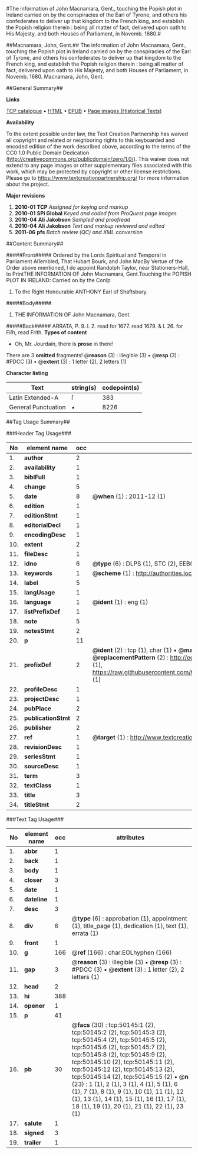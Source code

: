 #The information of John Macnamara, Gent., touching the Popish plot in Ireland carried on by the conspiracies of the Earl of Tyrone, and others his confederates to deliver up that kingdom to the French king, and establish the Popish religion therein : being all matter of fact, delivered upon oath to His Majesty, and both Houses of Parliament, in Novemb. 1680.#

##Macnamara, John, Gent.##
The information of John Macnamara, Gent., touching the Popish plot in Ireland carried on by the conspiracies of the Earl of Tyrone, and others his confederates to deliver up that kingdom to the French king, and establish the Popish religion therein : being all matter of fact, delivered upon oath to His Majesty, and both Houses of Parliament, in Novemb. 1680.
Macnamara, John, Gent.

##General Summary##

**Links**

[TCP catalogue](http://www.ota.ox.ac.uk/tcp/)  • 
[HTML](http://tei.it.ox.ac.uk/tcp/Texts-HTML/free/A50/A50998.html)  • 
[EPUB](http://tei.it.ox.ac.uk/tcp/Texts-EPUB/free/A50/A50998.epub) • 
[Page images (Historical Texts)](https://historicaltexts.jisc.ac.uk/eebo-11871479e)

**Availability**

To the extent possible under law, the Text Creation Partnership has waived all copyright and related or neighboring rights to this keyboarded and encoded edition of the work described above, according to the terms of the CC0 1.0 Public Domain Dedication (http://creativecommons.org/publicdomain/zero/1.0/). This waiver does not extend to any page images or other supplementary files associated with this work, which may be protected by copyright or other license restrictions. Please go to https://www.textcreationpartnership.org/ for more information about the project.

**Major revisions**

1. __2010-01__ __TCP__ *Assigned for keying and markup*
1. __2010-01__ __SPi Global__ *Keyed and coded from ProQuest page images*
1. __2010-04__ __Ali Jakobson__ *Sampled and proofread*
1. __2010-04__ __Ali Jakobson__ *Text and markup reviewed and edited*
1. __2011-06__ __pfs__ *Batch review (QC) and XML conversion*

##Content Summary##

#####Front#####
Ordered by the Lords Spiritual and Temporal in Parliament Aſſembled, That Hubart Bourk, and John MacBy Vertue of the Order above mentioned, I do appoint Randolph Taylor, near Stationers-Hall, to PrintTHE INFORMATION OF John Macnamara, Gent.Touching the POPISH PLOT IN IRELAND: Carried on by the Conſp
1. To the Right Honourable ANTHONY Earl of Shaftsbury.

#####Body#####

1. THE INFORMATION OF John Macnamara, Gent.

#####Back#####
ARRATA, P. 9. l. 2. read for 1677. read 1679. & l. 26. for Fiſh, read Frith.
**Types of content**

  * Oh, Mr. Jourdain, there is **prose** in there!

There are 3 **omitted** fragments! 
 @__reason__ (3) : illegible (3)  •  @__resp__ (3) : #PDCC (3)  •  @__extent__ (3) : 1 letter (2), 2 letters (1)

**Character listing**


|Text|string(s)|codepoint(s)|
|---|---|---|
|Latin Extended-A|ſ|383|
|General Punctuation|•|8226|

##Tag Usage Summary##

###Header Tag Usage###

|No|element name|occ|attributes|
|---|---|---|---|
|1.|__author__|2||
|2.|__availability__|1||
|3.|__biblFull__|1||
|4.|__change__|5||
|5.|__date__|8| @__when__ (1) : 2011-12 (1)|
|6.|__edition__|1||
|7.|__editionStmt__|1||
|8.|__editorialDecl__|1||
|9.|__encodingDesc__|1||
|10.|__extent__|2||
|11.|__fileDesc__|1||
|12.|__idno__|6| @__type__ (6) : DLPS (1), STC (2), EEBO-CITATION (1), OCLC (1), VID (1)|
|13.|__keywords__|1| @__scheme__ (1) : http://authorities.loc.gov/ (1)|
|14.|__label__|5||
|15.|__langUsage__|1||
|16.|__language__|1| @__ident__ (1) : eng (1)|
|17.|__listPrefixDef__|1||
|18.|__note__|5||
|19.|__notesStmt__|2||
|20.|__p__|11||
|21.|__prefixDef__|2| @__ident__ (2) : tcp (1), char (1)  •  @__matchPattern__ (2) : ([0-9\-]+):([0-9IVX]+) (1), (.+) (1)  •  @__replacementPattern__ (2) : http://eebo.chadwyck.com/downloadtiff?vid=$1&page=$2 (1), https://raw.githubusercontent.com/textcreationpartnership/Texts/master/tcpchars.xml#$1 (1)|
|22.|__profileDesc__|1||
|23.|__projectDesc__|1||
|24.|__pubPlace__|2||
|25.|__publicationStmt__|2||
|26.|__publisher__|2||
|27.|__ref__|1| @__target__ (1) : http://www.textcreationpartnership.org/docs/. (1)|
|28.|__revisionDesc__|1||
|29.|__seriesStmt__|1||
|30.|__sourceDesc__|1||
|31.|__term__|3||
|32.|__textClass__|1||
|33.|__title__|3||
|34.|__titleStmt__|2||


###Text Tag Usage###

|No|element name|occ|attributes|
|---|---|---|---|
|1.|__abbr__|1||
|2.|__back__|1||
|3.|__body__|1||
|4.|__closer__|3||
|5.|__date__|1||
|6.|__dateline__|1||
|7.|__desc__|3||
|8.|__div__|6| @__type__ (6) : approbation (1), appointment (1), title_page (1), dedication (1), text (1), errata (1)|
|9.|__front__|1||
|10.|__g__|166| @__ref__ (166) : char:EOLhyphen (166)|
|11.|__gap__|3| @__reason__ (3) : illegible (3)  •  @__resp__ (3) : #PDCC (3)  •  @__extent__ (3) : 1 letter (2), 2 letters (1)|
|12.|__head__|2||
|13.|__hi__|388||
|14.|__opener__|1||
|15.|__p__|41||
|16.|__pb__|30| @__facs__ (30) : tcp:50145:1 (2), tcp:50145:2 (2), tcp:50145:3 (2), tcp:50145:4 (2), tcp:50145:5 (2), tcp:50145:6 (2), tcp:50145:7 (2), tcp:50145:8 (2), tcp:50145:9 (2), tcp:50145:10 (2), tcp:50145:11 (2), tcp:50145:12 (2), tcp:50145:13 (2), tcp:50145:14 (2), tcp:50145:15 (2)  •  @__n__ (23) : 1 (1), 2 (1), 3 (1), 4 (1), 5 (1), 6 (1), 7 (1), 8 (1), 9 (1), 10 (1), 11 (1), 12 (1), 13 (1), 14 (1), 15 (1), 16 (1), 17 (1), 18 (1), 19 (1), 20 (1), 21 (1), 22 (1), 23 (1)|
|17.|__salute__|1||
|18.|__signed__|3||
|19.|__trailer__|1||
